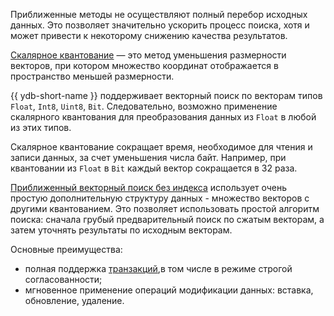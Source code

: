 Приближенные методы не осуществляют полный перебор исходных данных. Это позволяет значительно ускорить процесс поиска, хотя и может привести к некоторому снижению качества результатов.

[Скалярное квантование](../../yql/reference/udf/list/knn.md#approximate-vector-search-scalar-quantization) — это метод уменьшения размерности векторов, при котором множество координат отображается в пространство меньшей размерности.

{{ ydb-short-name }} поддерживает векторный поиск по векторам типов `Float`, `Int8`, `Uint8`, `Bit`. Следовательно, возможно применение скалярного квантования для преобразования данных из `Float` в любой из этих типов.

Скалярное квантование сокращает время, необходимое для чтения и записи данных, за счет уменьшения числа байт. Например, при квантовании из `Float` в `Bit` каждый вектор сокращается в 32 раза.

[Приближенный векторный поиск без индекса](../../yql/reference/udf/list/knn.md#approximate-vector-search-examples) использует очень простую дополнительную структуру данных - множество векторов с другими квантованием. Это позволяет использовать простой алгоритм поиска: сначала грубый предварительный поиск по сжатым векторам, а затем уточнять результаты по исходным векторам.

Основные преимущества:

* полная поддержка [транзакций](../../concepts/glossary.md#transactions),в том числе в режиме строгой согласованности;
* мгновенное применение операций модификации данных: вставка, обновление, удаление.
